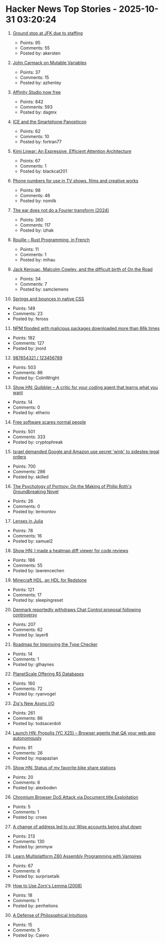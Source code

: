 # Hacker News Top Stories - 2025-10-31 03:20:24

1. [Ground stop at JFK due to staffing](https://www.fly.faa.gov/adv/adv_otherdis?advn=13&adv_date=10312025&facId=JFK&title=ATCSCC%20ADVZY%20013%20JFK/ZNY%2010/31/2025%20CDM%20GROUND%20STOP&titleDate=10/31/2025)
   - Points: 95
   - Comments: 55
   - Posted by: akersten

2. [John Carmack on Mutable Variables](https://twitter.com/id_aa_carmack/status/1983593511703474196)
   - Points: 37
   - Comments: 15
   - Posted by: azhenley

3. [Affinity Studio now free](https://www.affinity.studio/get-affinity)
   - Points: 842
   - Comments: 593
   - Posted by: dagmx

4. [ICE and the Smartphone Panopticon](https://www.newyorker.com/culture/infinite-scroll/ice-and-the-smartphone-panopticon)
   - Points: 62
   - Comments: 10
   - Posted by: fortran77

5. [Kimi Linear: An Expressive, Efficient Attention Architecture](https://github.com/MoonshotAI/Kimi-Linear)
   - Points: 67
   - Comments: 1
   - Posted by: blackcat201

6. [Phone numbers for use in TV shows, films and creative works](https://www.acma.gov.au/phone-numbers-use-tv-shows-films-and-creative-works)
   - Points: 98
   - Comments: 46
   - Posted by: nomilk

7. [The ear does not do a Fourier transform (2024)](https://www.dissonances.blog/p/the-ear-does-not-do-a-fourier-transform)
   - Points: 360
   - Comments: 117
   - Posted by: izhak

8. [Rouille – Rust Programming, in French](https://github.com/bnjbvr/rouille)
   - Points: 11
   - Comments: 1
   - Posted by: mihau

9. [Jack Kerouac, Malcolm Cowley, and the difficult birth of On the Road](https://theamericanscholar.org/scrolling-through/)
   - Points: 34
   - Comments: 7
   - Posted by: samclemens

10. [Springs and bounces in native CSS](https://www.joshwcomeau.com/animation/linear-timing-function/)
   - Points: 149
   - Comments: 23
   - Posted by: feross

11. [NPM flooded with malicious packages downloaded more than 86k times](https://arstechnica.com/security/2025/10/npm-flooded-with-malicious-packages-downloaded-more-than-86000-times/)
   - Points: 182
   - Comments: 127
   - Posted by: jnord

12. [987654321 / 123456789](https://www.johndcook.com/blog/2025/10/26/987654321/)
   - Points: 503
   - Comments: 86
   - Posted by: ColinWright

13. [Show HN: Quibbler – A critic for your coding agent that learns what you want](https://github.com/fulcrumresearch/quibbler)
   - Points: 14
   - Comments: 0
   - Posted by: etherio

14. [Free software scares normal people](https://danieldelaney.net/normal/)
   - Points: 501
   - Comments: 333
   - Posted by: cryptophreak

15. [Israel demanded Google and Amazon use secret 'wink' to sidestep legal orders](https://www.theguardian.com/us-news/2025/oct/29/google-amazon-israel-contract-secret-code)
   - Points: 700
   - Comments: 286
   - Posted by: skilled

16. [The Psychology of Portnoy: On the Making of Philip Roth's Groundbreaking Novel](https://lithub.com/the-psychology-of-portnoy-on-the-making-of-philip-roths-groundbreaking-novel/)
   - Points: 26
   - Comments: 0
   - Posted by: lermontov

17. [Lenses in Julia](https://juliaobjects.github.io/Accessors.jl/stable/lenses/)
   - Points: 78
   - Comments: 16
   - Posted by: samuel2

18. [Show HN: I made a heatmap diff viewer for code reviews](https://0github.com)
   - Points: 186
   - Comments: 55
   - Posted by: lawrencechen

19. [Minecraft HDL, an HDL for Redstone](https://github.com/itsfrank/MinecraftHDL)
   - Points: 121
   - Comments: 17
   - Posted by: sleepingreset

20. [Denmark reportedly withdraws Chat Control proposal following controversy](https://therecord.media/demark-reportedly-withdraws-chat-control-proposal)
   - Points: 207
   - Comments: 62
   - Posted by: layer8

21. [Roadmap for Improving the Type Checker](https://forums.swift.org/t/roadmap-for-improving-the-type-checker/82952)
   - Points: 14
   - Comments: 1
   - Posted by: glhaynes

22. [PlanetScale Offering $5 Databases](https://planetscale.com/blog/5-dollar-planetscale)
   - Points: 160
   - Comments: 72
   - Posted by: ryanvogel

23. [Zig's New Async I/O](https://andrewkelley.me/post/zig-new-async-io-text-version.html)
   - Points: 261
   - Comments: 86
   - Posted by: todsacerdoti

24. [Launch HN: Propolis (YC X25) – Browser agents that QA your web app autonomously](https://app.propolis.tech/#/launch)
   - Points: 91
   - Comments: 26
   - Posted by: mpapazian

25. [Show HN: Status of my favorite bike share stations](https://blog.alexboden.ca/toronto-bike-share-status/)
   - Points: 20
   - Comments: 6
   - Posted by: alexboden

26. [Chromium Browser DoS Attack via Document.title Exploitation](https://github.com/jofpin/brash)
   - Points: 5
   - Comments: 1
   - Posted by: croes

27. [A change of address led to our Wise accounts being shut down](https://shaun.nz/why-were-never-using-wise-again-a-cautionary-tale-from-a-business-burned/)
   - Points: 213
   - Comments: 130
   - Posted by: jemmyw

28. [Learn Multiplatform Z80 Assembly Programming with Vampires](https://www.chibiakumas.com/z80/)
   - Points: 67
   - Comments: 6
   - Posted by: surprisetalk

29. [How to Use Zorn's Lemma (2008)](https://gowers.wordpress.com/2008/08/12/how-to-use-zorns-lemma/)
   - Points: 18
   - Comments: 1
   - Posted by: perihelions

30. [A Defense of Philosophical Intuitions](https://hilariusbookbinder.substack.com/p/a-defense-of-philosophical-intuitions)
   - Points: 15
   - Comments: 5
   - Posted by: Caiero

